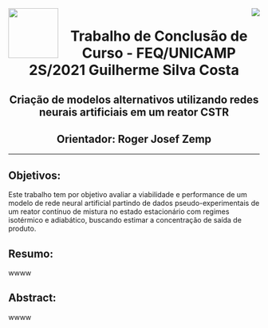 <div>
<div style="width: 100px; float: left">
<img src="https://user-images.githubusercontent.com/62407390/136826875-b4ea9b8a-8d20-4dd2-9961-ff2f591d6dce.png" width='100'>
</div>

<div style = "float: right">
<img src="https://user-images.githubusercontent.com/62407390/136826892-53b55b9b-d29d-48e8-ac35-de286d26a0ad.png">
</div>
</div>

<head>
    <h1 align="center"><b> Trabalho de Conclusão de Curso - FEQ/UNICAMP 2S/2021 Guilherme Silva Costa </b> </h1>
    <h2 align="center"> Criação de modelos alternativos utilizando redes neurais artificiais em um reator CSTR </h2>
    <h2 align="center"> Orientador: Roger Josef Zemp </h2>
</head>

<hr />

<h2><b> Objetivos: </b></h2>
    Este trabalho tem por objetivo avaliar a viabilidade e performance de um modelo de rede neural artificial partindo de dados pseudo-experimentais de um reator contínuo de mistura no estado estacionário com regimes isotérmico e adiabático, buscando estimar a concentração de saída de produto.


<h2><b> Resumo: </b></h2>
    wwww

<h2><b> Abstract: </b></h2>
    wwww